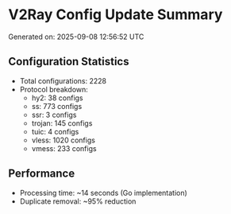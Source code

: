 # V2Ray Config Update Summary
Generated on: 2025-09-08 12:56:52 UTC

## Configuration Statistics
- Total configurations: 2228
- Protocol breakdown:
  - hy2: 38 configs
  - ss: 773 configs
  - ssr: 3 configs
  - trojan: 145 configs
  - tuic: 4 configs
  - vless: 1020 configs
  - vmess: 233 configs

## Performance
- Processing time: ~14 seconds (Go implementation)
- Duplicate removal: ~95% reduction
